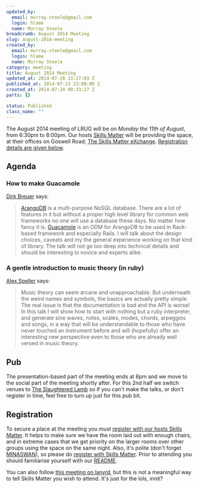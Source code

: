 ```yaml
--- 
updated_by: 
  email: murray.steele@gmail.com
  login: hlame
  name: Murray Steele
breadcrumb: August 2014 Meeting
slug: august-2014-meeting
created_by: 
  email: murray.steele@gmail.com
  login: hlame
  name: Murray Steele
category: meeting
title: August 2014 Meeting
updated_at: 2014-07-28 13:27:03 Z
published_at: 2014-07-23 23:00:00 Z
created_at: 2014-07-24 08:33:27 Z
parts: {}

status: Published
class_name: ""
---
```


The August 2014 meeting of LRUG will be on *Monday the 11th of August*, from 6:30pm to 8:00pm.  Our hosts [Skills Matter](http://skillsmatter.com/) will be providing the space, at their offices on Goswell Road; [The Skills Matter eXchange](https://skillsmatter.com/locations/96-skills-matter-exchange).  <a href="#aug14registration">Registration details are given below</a>.

Agenda
------

### How to make Guacamole

[Dirk Breuer](http://tfcl.de/) says:

> [ArangoDB](https://www.arangodb.org/) is a multi-purpose NoSQL database. There are a lot
> of features in it but without a proper high level library 
> for common web frameworks no one will use a database these 
> days. No matter how fancy it is. [Guacamole](http://guacamolegem.org/) is an ODM for 
> ArangoDB to be used in Rack-based framework and especially 
> Rails. I will talk about the design choices, caveats and my
> the general experience working on that kind of library. The
> talk will not go too deep into technical details and should
> be interesting to novice and experts alike.

### A gentle introduction to music theory (in ruby)

[Alex Speller](http://alexspeller.com/) says:

> Music theory can seem arcane and unapproachable. But underneath 
> the weird names and symbols, the basics are actually pretty 
> simple. The real issue is that the documentation is bad and the
> API is worse! In this talk I will show how to start with nothing
> but a ruby interpreter, and generate sine waves, notes, scales,
> modes, chords, arpeggios and songs, in a way that will be
> understandable to those who have never touched an instrument
> before and will (hopefully) offer an interesting new perspective
> even to those who are already well versed in music theory.

Pub
---

The presentation-based part of the meeting ends at 8pm and we move to the social part of the meeting shortly after.  For this 2nd half we switch venues to [The Slaughtered Lamb](http://www.theslaughteredlambpub.com/) so if you can't make the talks, or don't register in time, feel free to turn up just for this pub bit.

Registration <a name="aug14registration">&nbsp;</a>
---------------------------------------------------

To secure a place at the meeting you *must* [register with our hosts Skills Matter](https://www.skillsmatter.com/meetups/6493-how-to-make-guacamole-a-gentle-introduction-to-music-theory-in-ruby).  It helps to make sure we have the room laid out with enough chairs, and in extreme cases that we get priority on the larger rooms over other groups using the space on the same night.  Also, it's polite (don't forget [MINASWAN](http://oreilly.com/ruby/excerpts/ruby-learning-rails/ruby-glossary.html#I_indexterm_d1e32036)), so please do [register with Skills Matter](https://www.skillsmatter.com/meetups/6493-how-to-make-guacamole-a-gentle-introduction-to-music-theory-in-ruby).  Prior to attending you should familiarise yourself with our [README](http://readme.lrug.org/).

You can also follow [this meeting on lanyrd](http://lanyrd.com/2014/lrug-august/), but this is not a meaningful way to tell Skills Matter you wish to attend.  It's just for the lols, innit?
